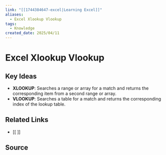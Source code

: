 ```yaml
---
link: "[[1744384647-excel|Learning Excel]]"
aliases:
  - Excel Xlookup Vlookup
tags:
  - Knowledge
created_date: 2025/04/11
---
```

# Excel Xlookup Vlookup
## Key Ideas
- **XLOOKUP**: Searches a range or array for a match and returns the corresponding item from a second range or array.
- **VLOOKUP**: Searches a table for a match and returns the corresponding index of the lookup table.
## Related Links
- [[ ]]
## Source